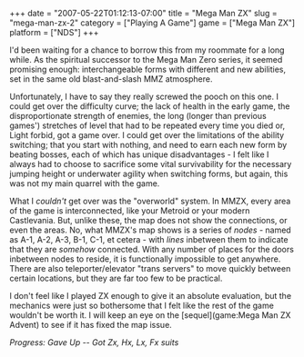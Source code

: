 +++
date = "2007-05-22T01:12:13-07:00"
title = "Mega Man ZX"
slug = "mega-man-zx-2"
category = ["Playing A Game"]
game = ["Mega Man ZX"]
platform = ["NDS"]
+++

I'd been waiting for a chance to borrow this from my roommate for a long while.  As the spiritual successor to the Mega Man Zero series, it seemed promising enough: interchangeable forms with different and new abilities, set in the same old blast-and-slash MMZ atmosphere.

Unfortunately, I have to say they really screwed the pooch on this one.  I could get over the difficulty curve; the lack of health in the early game, the disproportionate strength of enemies, the long (longer than previous games') stretches of level that had to be repeated every time you died or, Light forbid, got a game over.  I could get over the limitations of the ability switching; that you start with nothing, and need to earn each new form by beating bosses, each of which has unique disadvantages - I felt like I always had to choose to sacrifice some vital survivability for the necessary jumping height or underwater agility when switching forms, but again, this was not my main quarrel with the game.

What I <i>couldn't</i> get over was the "overworld" system.  In MMZX, every area of the game is interconnected, like your Metroid or your modern Castlevania.  But, unlike these, the map does not show the connections, or even the areas.  No, what MMZX's map shows is a series of <i>nodes</i> - named as A-1, A-2, A-3, B-1, C-1, et cetera - with <i>lines</i> inbetween them to indicate that they are <i>somehow</i> connected.  With any number of places for the doors inbetween nodes to reside, it is functionally impossible to get anywhere.  There are also teleporter/elevator "trans servers" to move quickly between certain locations, but they are far too few to be practical.

I don't feel like I played ZX enough to give it an absolute evaluation, but the mechanics were just so bothersome that I felt like the rest of the game wouldn't be worth it.  I will keep an eye on the [sequel](game:Mega Man ZX Advent) to see if it has fixed the map issue.

<i>Progress: Gave Up -- Got Zx, Hx, Lx, Fx suits</i>
